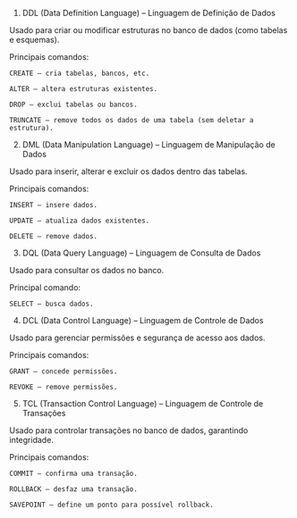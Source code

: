 1. DDL (Data Definition Language) – Linguagem de Definição de Dados

Usado para criar ou modificar estruturas no banco de dados (como tabelas e esquemas).

Principais comandos:

    CREATE – cria tabelas, bancos, etc.

    ALTER – altera estruturas existentes.

    DROP – exclui tabelas ou bancos.

    TRUNCATE – remove todos os dados de uma tabela (sem deletar a estrutura).

2. DML (Data Manipulation Language) – Linguagem de Manipulação de Dados

Usado para inserir, alterar e excluir os dados dentro das tabelas.

Principais comandos:

    INSERT – insere dados.

    UPDATE – atualiza dados existentes.

    DELETE – remove dados.

3. DQL (Data Query Language) – Linguagem de Consulta de Dados

Usado para consultar os dados no banco.

Principal comando:

    SELECT – busca dados.

4. DCL (Data Control Language) – Linguagem de Controle de Dados

Usado para gerenciar permissões e segurança de acesso aos dados.

Principais comandos:

    GRANT – concede permissões.

    REVOKE – remove permissões.

5. TCL (Transaction Control Language) – Linguagem de Controle de Transações

Usado para controlar transações no banco de dados, garantindo integridade.

Principais comandos:

    COMMIT – confirma uma transação.

    ROLLBACK – desfaz uma transação.

    SAVEPOINT – define um ponto para possível rollback.